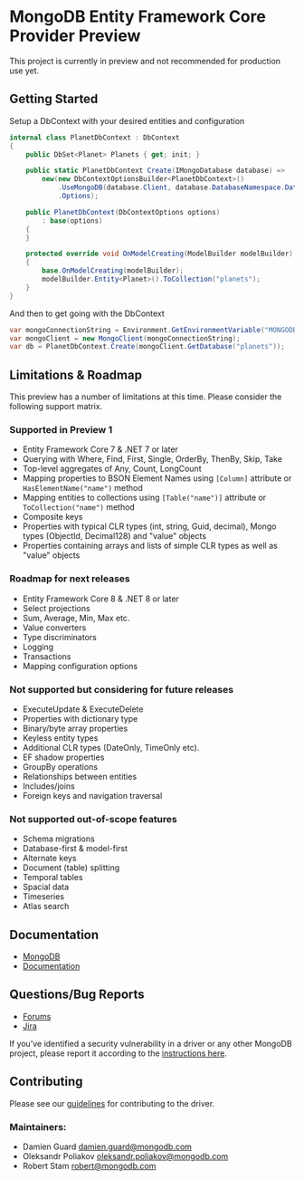 # MongoDB Entity Framework Core Provider Preview

This project is currently in preview and not recommended for production use yet.

## Getting Started

Setup a DbContext with your desired entities and configuration

```csharp
internal class PlanetDbContext : DbContext
{
    public DbSet<Planet> Planets { get; init; }

    public static PlanetDbContext Create(IMongoDatabase database) =>
        new(new DbContextOptionsBuilder<PlanetDbContext>()
            .UseMongoDB(database.Client, database.DatabaseNamespace.DatabaseName)
            .Options);

    public PlanetDbContext(DbContextOptions options)
        : base(options)
    {
    }

    protected override void OnModelCreating(ModelBuilder modelBuilder)
    {
        base.OnModelCreating(modelBuilder);
        modelBuilder.Entity<Planet>().ToCollection("planets");
    }
}
```

And then to get going with the DbContext

```csharp
var mongoConnectionString = Environment.GetEnvironmentVariable("MONGODB_URI");
var mongoClient = new MongoClient(mongoConnectionString);
var db = PlanetDbContext.Create(mongoClient.GetDatabase("planets"));
```

## Limitations & Roadmap

This preview has a number of limitations at this time. Please consider the following support matrix.

### Supported in Preview 1

- Entity Framework Core 7 & .NET 7 or later
- Querying with Where, Find, First, Single, OrderBy, ThenBy, Skip, Take
- Top-level aggregates of Any, Count, LongCount
- Mapping properties to BSON Element Names using `[Column]` attribute or `HasElementName("name")` method
- Mapping entities to collections using `[Table("name")]` attribute or `ToCollection("name")` method
- Composite keys
- Properties with typical CLR types (int, string, Guid, decimal), Mongo types (ObjectId, Decimal128) and "value" objects
- Properties containing arrays and lists of simple CLR types as well as "value" objects

### Roadmap for next releases

- Entity Framework Core 8 & .NET 8 or later
- Select projections
- Sum, Average, Min, Max etc.
- Value converters
- Type discriminators
- Logging
- Transactions
- Mapping configuration options

### Not supported but considering for future releases

- ExecuteUpdate & ExecuteDelete
- Properties with dictionary type
- Binary/byte array properties
- Keyless entity types
- Additional CLR types (DateOnly, TimeOnly etc).
- EF shadow properties
- GroupBy operations
- Relationships between entities
- Includes/joins
- Foreign keys and navigation traversal
  
### Not supported out-of-scope features

- Schema migrations
- Database-first & model-first
- Alternate keys
- Document (table) splitting
- Temporal tables
- Spacial data
- Timeseries
- Atlas search

## Documentation

- [MongoDB](https://www.mongodb.com/docs)
- [Documentation](https://www.mongodb.com/docs/entity-framework/current/)

## Questions/Bug Reports

- [Forums](https://www.mongodb.com/community/forums/)
- [Jira](https://jira.mongodb.org/projects/EF/)

If you’ve identified a security vulnerability in a driver or any other MongoDB project, please report it according to the [instructions here](https://www.mongodb.com/docs/manual/tutorial/create-a-vulnerability-report).

## Contributing

Please see our [guidelines](CONTRIBUTING.md) for contributing to the driver.

### Maintainers:
* Damien Guard              damien.guard@mongodb.com
* Oleksandr Poliakov        oleksandr.poliakov@mongodb.com
* Robert Stam               robert@mongodb.com
